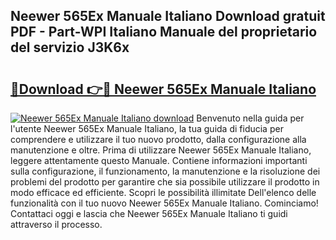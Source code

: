 ## Neewer 565Ex Manuale Italiano Download gratuit PDF - Part-WPI Italiano Manuale del proprietario del servizio J3K6x

# <h2><a href="http://dfdujt1.blite.top/?on=Neewer+565Ex+Manuale+Italiano">🔗Download 👉🔴 Neewer 565Ex Manuale Italiano</a></h2>

[![Neewer 565Ex Manuale Italiano download](https://i.imgur.com/lujVjoI.png)](http://dfdujt1.blite.top/?on=Neewer+565Ex+Manuale+Italiano)
Benvenuto nella guida per l'utente Neewer 565Ex Manuale Italiano, la tua guida di fiducia per comprendere e utilizzare il tuo nuovo prodotto, dalla configurazione alla manutenzione e oltre. Prima di utilizzare Neewer 565Ex Manuale Italiano, leggere attentamente questo Manuale. Contiene informazioni importanti sulla configurazione, il funzionamento, la manutenzione e la risoluzione dei problemi del prodotto per garantire che sia possibile utilizzare il prodotto in modo efficace ed efficiente. Scopri le possibilità illimitate Dell'elenco delle funzionalità con il tuo nuovo Neewer 565Ex Manuale Italiano. Cominciamo! Contattaci oggi e lascia che Neewer 565Ex Manuale Italiano ti guidi attraverso il processo.
